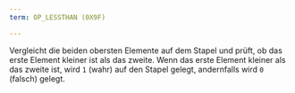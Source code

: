 ```yaml
---
term: OP_LESSTHAN (0X9F)

---
```

Vergleicht die beiden obersten Elemente auf dem Stapel und prüft, ob das erste Element kleiner ist als das zweite. Wenn das erste Element kleiner als das zweite ist, wird `1` (wahr) auf den Stapel gelegt, andernfalls wird `0` (falsch) gelegt.